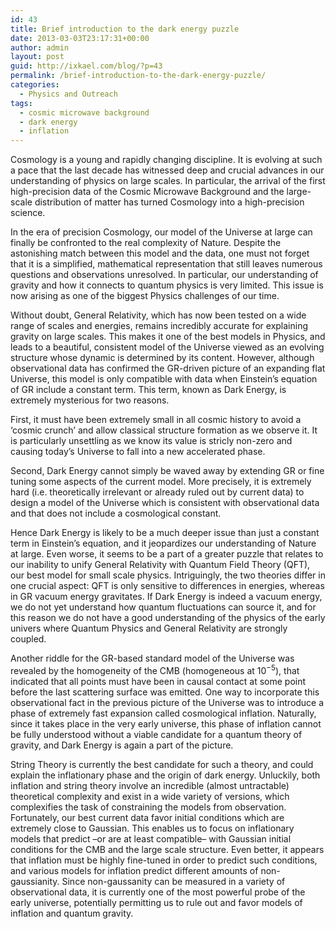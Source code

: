 ```yaml
---
id: 43
title: Brief introduction to the dark energy puzzle
date: 2013-03-03T23:17:31+00:00
author: admin
layout: post
guid: http://ixkael.com/blog/?p=43
permalink: /brief-introduction-to-the-dark-energy-puzzle/
categories:
  - Physics and Outreach
tags:
  - cosmic microwave background
  - dark energy
  - inflation
---
```

Cosmology is a young and rapidly changing discipline. It is evolving at such a pace that the last decade has witnessed deep and crucial advances in our understanding of physics on large scales. In particular, the arrival of the first high-precision data of the Cosmic Microwave Background and the large-scale distribution of matter has turned Cosmology into a high-precision science.

<!--more-->

In the era of precision Cosmology, our model of the Universe at large can finally be confronted to the real complexity of Nature. Despite the astonishing match between this model and the data, one must not forget that it is a simplified, mathematical representation that still leaves numerous questions and observations unresolved. In particular, our understanding of gravity and how it connects to quantum physics is very limited. This issue is now arising as one of the biggest Physics challenges of our time.

Without doubt, General Relativity, which has now been tested on a wide range of scales and energies, remains incredibly accurate for explaining gravity on large scales. This makes it one of the best models in Physics, and leads to a beautiful, consistent model of the Universe viewed as an evolving structure whose dynamic is determined by its content. However, although observational data has confirmed the GR-driven picture of an expanding flat Universe, this model is only compatible with data when Einstein’s equation of GR include a constant term. This term, known as Dark Energy, is extremely mysterious for two reasons.
  
First, it must have been extremely small in all cosmic history to avoid a ‘cosmic crunch’ and allow classical structure formation as we observe it. It is particularly unsettling as we know its value is stricly non-zero and causing today’s Universe to fall into a new accelerated phase.
  
Second, Dark Energy cannot simply be waved away by extending GR or fine tuning some aspects of the current model. More precisely, it is extremely hard (i.e. theoretically irrelevant or already ruled out by current data) to design a model of the Universe which is consistent with observational data and that does not include a cosmological constant.

Hence Dark Energy is likely to be a much deeper issue than just a constant term in Einstein’s equation, and it jeopardizes our understanding of Nature at large. Even worse, it seems to be a part of a greater puzzle that relates to our inability to unify General Relativity with Quantum Field Theory (QFT), our best model for small scale physics. Intriguingly, the two theories differ in one crucial aspect: QFT is only sensitive to differences in energies, whereas in GR vacuum energy gravitates. If Dark Energy is indeed a vacuum energy, we do not yet understand how quantum fluctuations can source it, and for this reason we do not have a good understanding of the physics of the early univers where Quantum Physics and General Relativity are strongly coupled.

Another riddle for the GR-based standard model of the Universe was revealed by the homogeneity of the CMB (homogeneous at $10^{-5}$), that indicated that all points must have been in causal contact at some point before the last scattering surface was emitted. One way to incorporate this observational fact in the previous picture of the Universe was to introduce a phase of extremely fast expansion called cosmological inflation. Naturally, since it takes place in the very early universe, this phase of inflation cannot be fully understood without a viable candidate for a quantum theory of gravity, and Dark Energy is again a part of the picture.

String Theory is currently the best candidate for such a theory, and could explain the inflationary phase and the origin of dark energy. Unluckily, both inflation and string theory involve an incredible (almost untractable) theoretical complexity and exist in a wide variety of versions, which complexifies the task of constraining the models from observation. Fortunately, our best current data favor initial conditions which are extremely close to Gaussian. This enables us to focus on inflationary models that predict –or are at least compatible– with Gaussian initial conditions for the CMB and the large scale structure. Even better, it appears that inflation must be highly fine-tuned in order to predict such conditions, and various models for inflation predict different amounts of non-gaussianity. Since non-gaussanity can be measured in a variety of observational data, it is currently one of the most powerful probe of the early universe, potentially permitting us to rule out and favor models of inflation and quantum gravity.